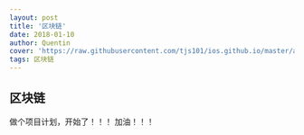 ```yaml
---
layout: post
title: '区块链'
date: 2018-01-10
author: Quentin
cover: 'https://raw.githubusercontent.com/tjs101/ios.github.io/master/assets/img/20180110/lian.png'
tags: 区块链
---
```


## 区块链

做个项目计划，开始了！！！
加油！！！
